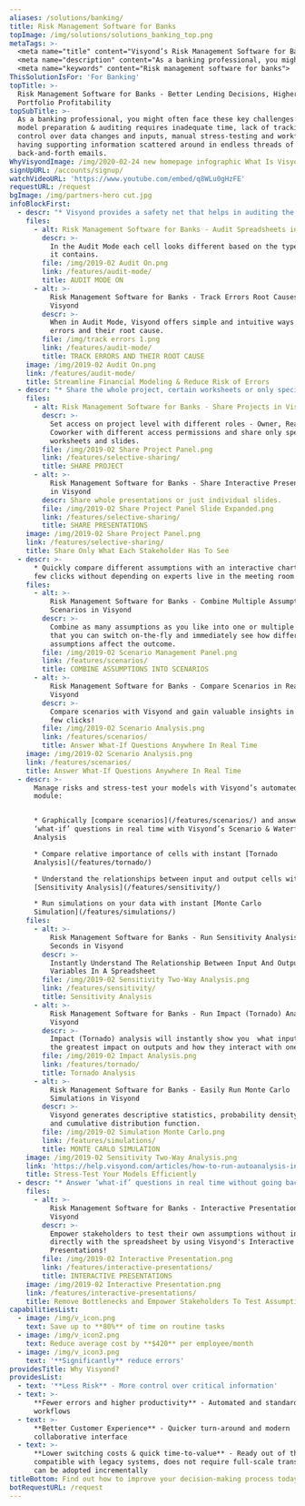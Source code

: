 ```yaml
---
aliases: /solutions/banking/
title: Risk Management Software for Banks
topImage: /img/solutions/solutions_banking_top.png
metaTags: >-
  <meta name="title" content="Visyond’s Risk Management Software for Banks">
  <meta name="description" content="As a banking professional, you might often face these key challenges: ad-hoc model preparation & auditing requires inadequate time, lack of tracking & control over data changes and inputs, manual stress-testing and workflows, and having supporting information scattered around in endless threads of back-and-forth emails.">
  <meta name="keywords" content="Risk management software for banks">
ThisSolutionIsFor: 'For Banking'
topTitle: >-
  Risk Management Software for Banks - Better Lending Decisions, Higher
  Portfolio Profitability
topSubTitle: >-
  As a banking professional, you might often face these key challenges: ad-hoc
  model preparation & auditing requires inadequate time, lack of tracking &
  control over data changes and inputs, manual stress-testing and workflows, and
  having supporting information scattered around in endless threads of
  back-and-forth emails.
WhyVisyondImage: /img/2020-02-24 new homepage infographic What Is Visyond.png
signUpURL: /accounts/signup/
watchVideoURL: 'https://www.youtube.com/embed/q8WLu0gHzFE'
requestURL: /request
bgImage: /img/partners-hero cut.jpg
infoBlockFirst:
  - descr: "* Visyond provides a safety net that helps in auditing the spreadsheet, improving the quality of your models and avoiding accidental mistakes \r\n* Automated debugging solutions such as Error Root Cause Analysis will save you hours\r\n"
    files:
      - alt: Risk Management Software for Banks - Audit Spreadsheets in Visyond
        descr: >-
          In the Audit Mode each cell looks different based on the type of data
          it contains.
        file: /img/2019-02 Audit On.png
        link: /features/audit-mode/
        title: AUDIT MODE ON
      - alt: >-
          Risk Management Software for Banks - Track Errors Root Causes in
          Visyond
        descr: >-
          When in Audit Mode, Visyond offers simple and intuitive ways to track
          errors and their root cause.
        file: /img/track errors 1.png
        link: /features/audit-mode/
        title: TRACK ERRORS AND THEIR ROOT CAUSE
    image: /img/2019-02 Audit On.png
    link: /features/audit-mode/
    title: Streamline Financial Modeling & Reduce Risk of Errors
  - descr: "* Share the whole project, certain worksheets or only specific parts of a worksheet, whole presentations or specific slides without exposing any other data, conversations, attachments or calculations \r\n* With this, data gathering and consolidation is much faster, safer and less prone to errors, unwanted changes or accidental data leakages\r\n"
    files:
      - alt: Risk Management Software for Banks - Share Projects in Visyond
        descr: >-
          Set access on project level with different roles - Owner, Reader,
          Coworker with different access permissions and share only specific
          worksheets and slides.
        file: /img/2019-02 Share Project Panel.png
        link: /features/selective-sharing/
        title: SHARE PROJECT
      - alt: >-
          Risk Management Software for Banks - Share Interactive Presentations
          in Visyond
        descr: Share whole presentations or just individual slides.
        file: /img/2019-02 Share Project Panel Slide Expanded.png
        link: /features/selective-sharing/
        title: SHARE PRESENTATIONS
    image: /img/2019-02 Share Project Panel.png
    link: /features/selective-sharing/
    title: Share Only What Each Stakeholder Has To See
  - descr: >-
      * Quickly compare different assumptions with an interactive chart in in a
      few clicks without depending on experts live in the meeting room
    files:
      - alt: >-
          Risk Management Software for Banks - Combine Multiple Assumptions into
          Scenarios in Visyond
        descr: >-
          Combine as many assumptions as you like into one or multiple scenarios
          that you can switch on-the-fly and immediately see how different
          assumptions affect the outcome.
        file: /img/2019-02 Scenario Management Panel.png
        link: /features/scenarios/
        title: COMBINE ASSUMPTIONS INTO SCENARIOS
      - alt: >-
          Risk Management Software for Banks - Compare Scenarios in Real Time in
          Visyond
        descr: >-
          Compare scenarios with Visyond and gain valuable insights in just a
          few clicks!
        file: /img/2019-02 Scenario Analysis.png
        link: /features/scenarios/
        title: Answer What-If Questions Anywhere In Real Time
    image: /img/2019-02 Scenario Analysis.png
    link: /features/scenarios/
    title: Answer What-If Questions Anywhere In Real Time
  - descr: >-
      Manage risks and stress-test your models with Visyond’s automated analysis
      module:


      * Graphically [compare scenarios](/features/scenarios/) and answer
      ‘what-if’ questions in real time with Visyond’s Scenario & Waterfall
      Analysis

      * Compare relative importance of cells with instant [Tornado
      Analysis](/features/tornado/)

      * Understand the relationships between input and output cells with instant
      [Sensitivity Analysis](/features/sensitivity/)

      * Run simulations on your data with instant [Monte Carlo
      Simulation](/features/simulations/)
    files:
      - alt: >-
          Risk Management Software for Banks - Run Sensitivity Analysis in
          Seconds in Visyond
        descr: >-
          Instantly Understand The Relationship Between Input And Output
          Variables In A Spreadsheet
        file: /img/2019-02 Sensitivity Two-Way Analysis.png
        link: /features/sensitivity/
        title: Sensitivity Analysis
      - alt: >-
          Risk Management Software for Banks - Run Impact (Tornado) Analysis in
          Visyond
        descr: >-
          Impact (Tornado) analysis will instantly show you  what inputs have
          the greatest impact on outputs and how they interact with one another 
        file: /img/2019-02 Impact Analysis.png
        link: /features/tornado/
        title: Tornado Analysis
      - alt: >-
          Risk Management Software for Banks - Easily Run Monte Carlo
          Simulations in Visyond
        descr: >-
          Visyond generates descriptive statistics, probability density function
          and cumulative distribution function.
        file: /img/2019-02 Simulation Monte Carlo.png
        link: /features/simulations/
        title: MONTE CARLO SIMULATION
    image: /img/2019-02 Sensitivity Two-Way Analysis.png
    link: 'https://help.visyond.com/articles/how-to-run-autoanalysis-in-visyond/'
    title: Stress-Test Your Models Efficiently
  - descr: "* Answer ‘what-if’ questions in real time without going back to the spreadsheet or the modeler. \r\n* Visualize different scenarios with Visyond’s interactive presentations - assumptions can be tested directly in the slides without exposing or changing the spreadsheet’s content or structure. \r\n* With Visyond, you no longer need to maintain separate presentation layers on top of the spreadsheet\r\n"
    files:
      - alt: >-
          Risk Management Software for Banks - Interactive Presentations in
          Visyond
        descr: >-
          Empower stakeholders to test their own assumptions without interacting
          directly with the spreadsheet by using Visyond's Interactive
          Presentations!
        file: /img/2019-02 Interactive Presentation.png
        link: /features/interactive-presentations/
        title: INTERACTIVE PRESENTATIONS
    image: /img/2019-02 Interactive Presentation.png
    link: /features/interactive-presentations/
    title: Remove Bottlenecks and Empower Stakeholders To Test Assumptions
capabilitiesList:
  - image: /img/v_icon.png
    text: Save up to **80%** of time on routine tasks
  - image: /img/v_icon2.png
    text: Reduce average cost by **$420** per employee/month
  - image: /img/v_icon3.png
    text: '**Significantly** reduce errors'
providesTitle: Why Visyond?
providesList:
  - text: '**Less Risk** - More control over critical information'
  - text: >-
      **Fewer errors and higher productivity** - Automated and standardized
      workflows
  - text: >-
      **Better Customer Experience** - Quicker turn-around and modern
      collaborative interface
  - text: >-
      **Lower switching costs & quick time-to-value** - Ready out of the box,
      compatible with legacy systems, does not require full-scale transition &
      can be adopted incrementally
titleBottom: Find out how to improve your decision-making process today
botRequestURL: /request
---
```


